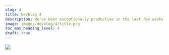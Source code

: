 ```yaml
---
slug: 4
title: Devblog 4
description: We've been exceptionally productive in the last few weeks, with loads of good progress!
image: images/devblog/4/title.png
toc_max_heading_level: 4
draft: true
---
```


<head>
    <meta name="twitter:card" content="summary_large_image" />
</head>

![](/images/devblog/4/title.png)

<!--truncate-->